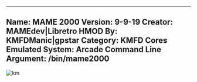 -----------------------
Name: MAME 2000
Version: 9-9-19
Creator: MAMEdev|Libretro
HMOD By: KMFDManic|gpstar
Category: KMFD Cores
Emulated System: Arcade
Command Line Argument: /bin/mame2000
-----------------------
![km](https://i.imgur.com/ccYvpPb.png)
